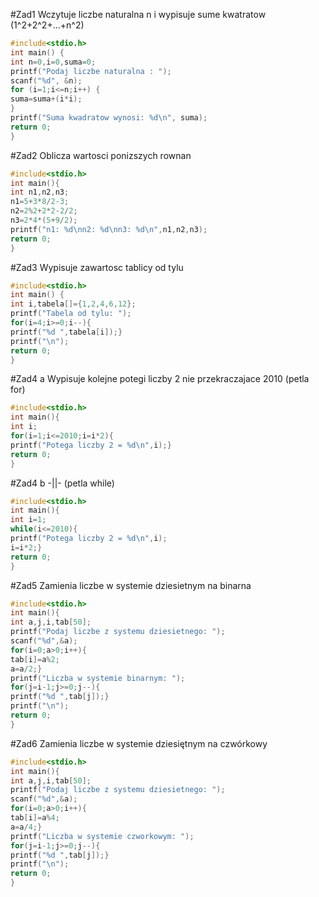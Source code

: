 #Zad1 
Wczytuje liczbe naturalna n i wypisuje sume kwatratow (1^2+2^2+...+n^2)
```c
#include<stdio.h>
int main() {
int n=0,i=0,suma=0;
printf("Podaj liczbe naturalna : ");
scanf("%d", &n);
for (i=1;i<=n;i++) {
suma=suma+(i*i);
}
printf("Suma kwadratow wynosi: %d\n", suma);
return 0;
}
```
#Zad2
Oblicza wartosci ponizszych rownan
```c
#include<stdio.h>
int main(){
int n1,n2,n3;
n1=5+3*8/2-3;
n2=2%2+2*2-2/2;
n3=2*4*(5+9/2);
printf("n1: %d\nn2: %d\nn3: %d\n",n1,n2,n3);
return 0;
}
```
#Zad3
Wypisuje zawartosc tablicy od tylu
```c
#include<stdio.h>
int main() {
int i,tabela[]={1,2,4,6,12};
printf("Tabela od tylu: ");
for(i=4;i>=0;i--){
printf("%d ",tabela[i]);}
printf("\n");
return 0;
}
```
#Zad4 a
Wypisuje kolejne potegi liczby 2 nie przekraczajace 2010 (petla for)
```c
#include<stdio.h>
int main(){
int i;
for(i=1;i<=2010;i=i*2){
printf("Potega liczby 2 = %d\n",i);}
return 0;
}
```
#Zad4 b 
-||- (petla while)
```c
#include<stdio.h>
int main(){
int i=1;
while(i<=2010){
printf("Potega liczby 2 = %d\n",i);
i=i*2;}
return 0;
}
```
#Zad5
Zamienia liczbe w systemie dziesietnym na binarna
```c
#include<stdio.h>
int main(){
int a,j,i,tab[50];
printf("Podaj liczbe z systemu dziesietnego: ");
scanf("%d",&a);
for(i=0;a>0;i++){
tab[i]=a%2;
a=a/2;}
printf("Liczba w systemie binarnym: ");
for(j=i-1;j>=0;j--){
printf("%d ",tab[j]);}
printf("\n");
return 0;
}
```
#Zad6
Zamienia liczbe w systemie dziesiętnym na czwórkowy
```c
#include<stdio.h>
int main(){
int a,j,i,tab[50];
printf("Podaj liczbe z systemu dziesietnego: ");
scanf("%d",&a);
for(i=0;a>0;i++){
tab[i]=a%4;
a=a/4;}
printf("Liczba w systemie czworkowym: ");
for(j=i-1;j>=0;j--){
printf("%d ",tab[j]);}
printf("\n");
return 0;
}
```

